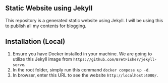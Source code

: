 ## Static Website using Jekyll
This repository is a generated static website using Jekyll. I will be using this to publish all my contents for blogging.

## Installation (Local)
1. Ensure you have Docker installed in your machine. We are going to utilize this Jekyll image from `https://github.com/BretFisher/jekyll-serve`.
2. In the root folder, simply run this command `docker compose up -d`.
3. In browser, enter this URL to see the website `http://localhost:4000/`.